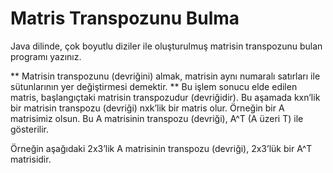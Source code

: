 # Matris Transpozunu Bulma
Java dilinde, çok boyutlu diziler ile oluşturulmuş matrisin transpozunu bulan programı yazınız.

** Matrisin transpozunu (devriğini) almak, matrisin aynı numaralı satırları ile sütunlarının yer değiştirmesi demektir. ** Bu işlem sonucu elde edilen matris, başlangıçtaki matrisin transpozudur (devriğidir). Bu aşamada kxn’lik bir matrisin transpozu (devriği) nxk’lik bir matris olur. Örneğin bir A matrisimiz olsun. Bu A matrisinin transpozu (devriği), A^T (A üzeri T) ile gösterilir.

Örneğin aşağıdaki 2x3’lik A matrisinin transpozu (devriği), 2x3’lük bir A^T matrisidir.
